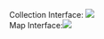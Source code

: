 
Collection Interface: <img src=http://www.falkhausen.de/Java-8/java.util/Collection-Hierarchy.png>
</br>
Map Interface:<img src=http://www.falkhausen.de/Java-8/java.util/Map-Hierarchy.png>
